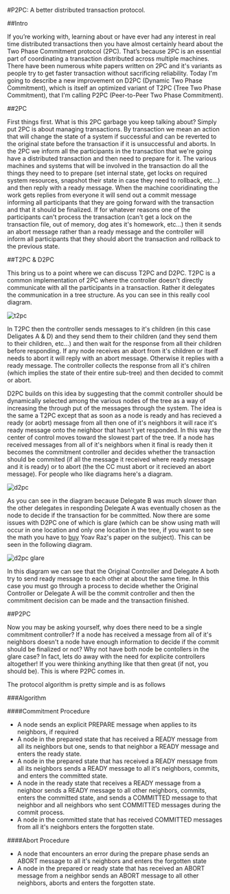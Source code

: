 #P2PC: A better distributed transaction protocol.

##Intro

If you’re working with, learning about or have ever had any interest in real
time distributed transactions then you have almost certainly heard about the
Two Phase Commitment protocol (2PC). That’s because 2PC is an essential part
of coordinating a transaction distributed across multiple machines. There have
been numerous white papers written on 2PC and it's variants as people try to
get faster transaction without sacrificing reliability. Today I'm going to
describe a new improvement on D2PC (Dynamic Two Phase Commitment), which is
itself an optimized variant of T2PC (Tree Two Phase Commitment), that I'm 
calling P2PC (Peer-to-Peer Two Phase Commitment).
 
##2PC

First things first. What is this 2PC garbage you keep talking about? Simply put
2PC is about managing transactions. By transaction we mean an action that will
change the state of a system if successful and can be reverted to the original
state before the transaction if it is unsuccessful and aborts. In the 2PC we
inform all the participants in the transaction that we're going have a
distributed transaction and then need to prepare for it. The various machines
and systems that will be involved in the transaction do all the things they
need to to prepare (set internal state, get locks on required system resources,
snapshot their state in case they need to rollback, etc...) and then reply with
a ready message. When the machine cooridinating the work gets replies from
everyone it will send out a commit message informing all participants that they
are going forward with the transaction and that it should be finalized. If for
whatever reasons one of the participants can't process the transaction (can't
get a lock on the transaction file, out of memory, dog ates it's homework,
etc...) then it sends an abort message rather than a ready message and the
controller will inform all participants that they should abort the transaction
and rollback to the previous state.

##T2PC & D2PC

This bring us to a point where we can discuss T2PC and D2PC. T2PC is a common
implementation of 2PC where the controller doesn't directly communicate with
all the participants in a transaction. Rather it delegates the communication in
a tree structure. As you can see in this really cool diagram.

![t2pc](/imgs/t2pc.png)

In T2PC then the controller sends messages to it's children (in this case
Deligates A & D) and they send them to their children (and they send them to
their children, etc...) and then wait for the response from all their children
before responding. If any node receives an abort from it's children or itself
needs to abort it will reply with an abort message. Otherwise it replies with
a ready message. The controller collects the response from all it's chilren
(which implies the state of their entire sub-tree) and then decided to commit
or abort.

D2PC builds on this idea by suggesting that the commit controller should be
dynamically selected among the various nodes of the tree as a way of increasing
the through put of the messages through the system. The idea is the same a T2PC
except that as soon as a node is ready and has recieved a ready (or aobrt) 
message from all then one of it's neighbors it will race it's ready message 
onto the neighbor that hasn't yet responded. In this way the center of control
moves toward the slowest part of the tree. If a node has received messages from
all of it's neighbors when it final is ready then it becomes the commitment
controller and decides whether the transaction should be commited (if all the
message it received where ready message and it is ready) or to abort (the the
CC must abort or it recieved an abort message). For people who like diagrams
here's a diagram. 

![d2pc](/imgs/d2pc.png)

As you can see in the diagram because Delegate B was much slower than the other
delegates in responding Delegate A was eventually chosen as the node to decide
if the transaction for be committed. Now there are some issues with D2PC one of
which is glare (which can be show using math will occur in one location and
only one location in the tree, if you want to see the math you have to 
[buy](http://link.springer.com/chapter/10.1007/3-540-58907-4_14) Yoav Raz's
paper on the subject). This can be seen in the following diagram.

![d2pc glare](/imgs/d2pc_glare.png)

In this diagram we can see that the Original Controller and Delegate A both try
to send ready message to each other at about the same time. In this case you
must go through a process to decide whether the Original Controller or Delegate
A will be the commit controller and then the commitment decision can be made
and the transaction finished.

##P2PC

Now you may be asking yourself, why does there need to be a single commitment
controller? If a node has received a message from all of it's neighbors doesn't
a node have enough information to decide if the commit should be finalized or
not? Why not have both node be contollers in the glare case? In fact, lets do
away with the need for explicite controllers altogether! If you were thinking
anything like that then great (if not, you should be). This is where P2PC comes
in.

The protocol algorithm is pretty simple and is as follows

###Algorithm

####Commitment Procedure
* A node sends an explicit PREPARE message when applies to its neighbors, if required
* A node in the prepared state that has received a READY message from all its neighbors but one, sends to that neighbor a READY message and enters the ready state.
* A node in the prepared state that has received a READY message from all its neighbors sends a READY message to all it's neighbors, commits, and enters the committed state.
* A node in the ready state that receives a READY message from a neighbor sends a READY message to all other neighbors, commits, enters the committed state, and sends a COMMITTED message to that neighbor and all neighbors who sent COMMITTED messages during the commit process.
* A node in the committed state that has received COMMITTED messages from all it's neighbors enters the forgotten state.

####Abort Procedure
* A node that encounters an error during the prepare phase sends an ABORT message to all it's neighbors and enters the forgotten state
* A node in the prepared or ready state that has received an ABORT message from a neighbor sends an ABORT message to all other neighbors, aborts and enters the forgotten state.
